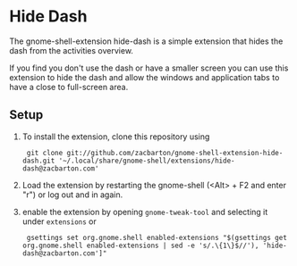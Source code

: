 Hide Dash
=========

The gnome-shell-extension hide-dash is a simple extension that hides the dash
from the activities overview. 

If you find you don't use the dash or have a smaller screen you can use this
extension to hide the dash and allow the windows and application tabs to have a
close to full-screen area.

Setup
-----

1. To install the extension, clone this repository using

        git clone git://github.com/zacbarton/gnome-shell-extension-hide-dash.git '~/.local/share/gnome-shell/extensions/hide-dash@zacbarton.com'

2. Load the extension by restarting the gnome-shell (&lt;Alt&gt; + F2 and enter "r") or log out and in again.

3. enable the extension by opening `gnome-tweak-tool` and selecting it under `extensions` or

        gsettings set org.gnome.shell enabled-extensions "$(gsettings get org.gnome.shell enabled-extensions | sed -e 's/.\{1\}$//'), 'hide-dash@zacbarton.com']"
